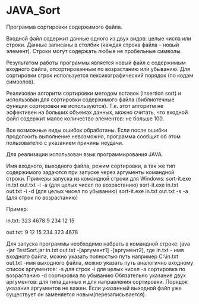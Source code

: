 # JAVA_Sort
Программа сортировки содержимого файла.

Входной файл содержит данные одного из двух видов: целые числа или строки. Данные записаны в столбик (каждая строка файла – новый элемент).
Строки могут содержать любые не пробельные символы.

Результатом работы программы является новый файл с содержимым входного файла, отсортированным по возрастанию или убыванию. 
Для сортировки строк используется лексикографический порядок (по кодам символов).

Реализован алгоритм сортировки методом вставок (Insertion sort) и использован для сортировки содержимого файла (библиотечные функции сортировки 
не используются). Т.к. этот алгоритм не эффективен на больших объемах данных, можно считать, что входной файл содержит малое количество 
элементов: не больше 100.

Все возможные виды ошибок обработаны. Если после ошибки продолжить выполнение невозможно, программа сообщит об этом пользователю с указанием причины неудачи.

Для реализации использован язык программирования JAVA.

Имя входного, выходного файла, режим сортировки, а так же тип содержимого задаются при запуске через аргументы командной строки. 
Примеры запуска из командной строки для Windows:
sort-it.exe in.txt out.txt -i -a (для целых чисел по возрастанию)
sort-it.exe in.txt out.txt -i -d (для целых чисел по убыванию)
sort-it.exe in.txt out.txt -s -a (для строк по возрастанию)

Пример:

in.txt:
323
4678
9
234
12
15

out.txt:
9
12
15
234
323
4678

 Для запуска программы необходимо набрать в командной строке: 
java -jar TestSort.jar in.txt out.txt -[аргумент1] -[аргумент2],
 где in.txt - имя входного файла, можно указать полностью путь например С:\in.txt
     out.txt -имя выходного файла, можно указать путь аналогично входному
     список аргументов: 
     -s  для строк
     -i  для целых чисел
     -a  сортировка по возрастанию
     -d  сортировка по убыванию
Обязательно указание двух аргументов: для типа данных и для направления сортировки. 
Порядок указания аргументов не важен.
Если указанный выходной файл уже существует он заменяется новым(перезаписывается).
